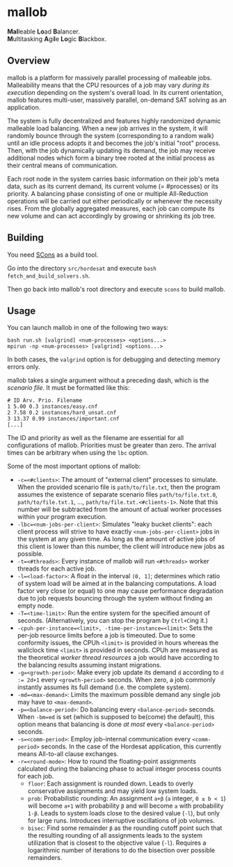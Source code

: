 
# mallob 

**Mal**leable **Lo**ad **B**alancer.  
**M**ultitasking **A**gi**l**e **Lo**gic **B**lackbox.

## Overview

mallob is a platform for massively parallel processing of malleable jobs. Malleability means that the CPU resources of a job may vary _during its execution_ depending on the system's overall load. In its current orientation, mallob features multi-user, massively parallel, on-demand SAT solving as an application. 

The system is fully decentralized and features highly randomized dynamic malleable load balancing. When a new job arrives in the system, it will randomly bounce through the system (corresponding to a random walk) until an idle process adopts it and becomes the job's initial "root" process. Then, with the job dynamically updating its demand, the job may receive additional nodes which form a binary tree rooted at the initial process as their central means of communication.

Each root node in the system carries basic information on their job's meta data, such as its current demand, its current volume (= #processes) or its priority. A balancing phase consisting of one or multiple All-Reduction operations will be carried out either periodically or whenever the necessity rises. From the globally aggregated measures, each job can compute its new volume and can act accordingly by growing or shrinking its job tree.

## Building

You need [SCons](www.scons.org) as a build tool.

Go into the directory `src/hordesat` and execute `bash fetch_and_build_solvers.sh`.

Then go back into mallob's root directory and execute `scons` to build mallob.

## Usage

You can launch mallob in one of the following two ways:

```
bash run.sh [valgrind] <num-processes> <options...>
mpirun -np <num-processes> [valgrind] <options...>
```

In both cases, the `valgrind` option is for debugging and detecting memory errors only.

mallob takes a single argument without a preceding dash, which is the _scenario file_. It must be formatted like this:  
```
# ID Arv. Prio. Filename
1 5.00 0.3 instances/easy.cnf
2 7.58 0.2 instances/hard_unsat.cnf
3 13.37 0.99 instances/important.cnf
[...]
```
The ID and priority as well as the filename are essential for all configurations of mallob. Priorities must be greater than zero. The arrival times can be arbitrary when using the `lbc` option.

Some of the most important options of mallob:

* `-c=<#clients>`: The amount of "external client" processes to simulate. When the provided scenario file is `path/to/file.txt`, then the program assumes the existence of separate scenario files `path/to/file.txt.0`, `path/to/file.txt.1`, ..., `path/to/file.txt.<#clients-1>`. Note that this number will be subtracted from the amount of actual worker processes within your program execution. 
* `-lbc=<num-jobs-per-client>`: Simulates "leaky bucket clients": each client process will strive to have exactly `<num-jobs-per-client>` jobs in the system at any given time. As long as the amount of active jobs of this client is lower than this number, the client will introduce new jobs as possible.
* `-t=<#threads>`: Every instance of mallob will run `<#threads>` worker threads for each active job.
* `-l=<load-factor>`: A float in the interval `(0, 1]`; determines which ratio of system load will be aimed at in the balancing computations. A load factor very close (or equal) to one may cause performance degradation due to job requests bouncing through the system without finding an empty node.
* `-T=<time-limit>`: Run the entire system for the specified amount of seconds. (Alternatively, you can stop the program by `Ctrl+C`ing it.)
* `-cpuh-per-instance=<limit>, -time-per-instance=<limit>`: Sets the per-job resource limits before a job is timeouted. Due to some conformity issues, the CPUh `<limit>` is provided in hours whereas the wallclock time `<limit>` is provided in seconds. CPUh are measured as the theoretical _worker thread resources_ a job would have according to the balancing results assuming instant migrations.
* `-g=<growth-period>`: Make every job update its demand `d` according to `d := 2d+1` every `<growth-period>` seconds. When zero, a job commonly instantly assumes its full demand (i.e. the complete system).
* `-md=<max-demand>`: Limits the maximum possible demand any single job may have to `<max-demand>`.
* `-p=<balance-period>`: Do balancing every `<balance-period>` seconds. When `-bm=ed` is set (which is supposed to be(come) the default), this option means that balancing is done _at most_ every `<balance-period>` seconds.
* `-s=<comm-period>`: Employ job-internal communication every `<comm-period>` seconds. In the case of the Hordesat application, this currently means All-to-all clause exchanges.
* `-r=<round-mode>`: How to round the floating-point assignments calculated during the balancing phase to actual integer process counts for each job.
    * `floor`: Each assignment is rounded down. Leads to overly conservative assignments and may yield low system loads.
    * `prob`: Probabilistic rounding: An assignment `a+β` (`a` integer, `0 ≤ b < 1`) will become `a+1` with probability `β` and will become `a` with probability `1-β`. Leads to system loads close to the desired value (`-l`), but only for large runs. Introduces interruptive oscillations of job volumes.
    * `bisec`: Find some remainder `β` as the rounding cutoff point such that the resulting rounding of all assignments leads to the system utilization that is closest to the objective value (`-l`). Requires a logarithmic number of iterations to do the bisection over possible remainders.
